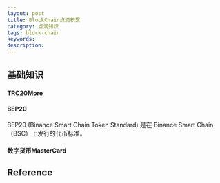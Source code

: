 ```yaml
---
layout: post
title: BlockChain点滴积累
category: 点滴知识
tags: block-chain
keywords: 
description: 
---
```



## 基础知识

#### TRC20[More](https://tronscan.io/)

#### BEP20

BEP20 (Binance Smart Chain Token Standard) 是在 Binance Smart Chain（BSC）上发行的代币标准。

#### 数字货币MasterCard

## Reference
